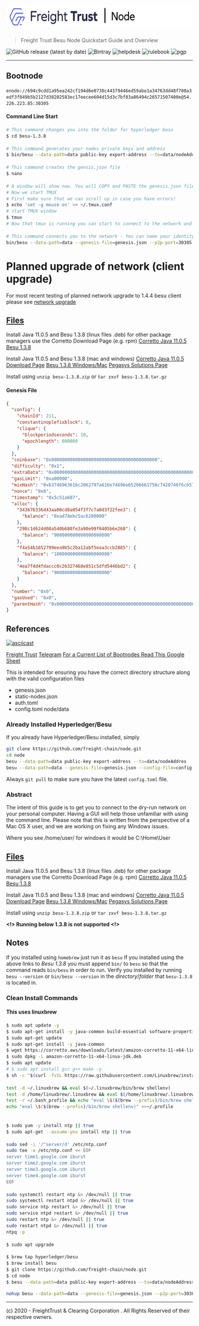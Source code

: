 # <img src="header.png" alt="Freight Trust Node" height="60px">

> Freight Trust Besu Node Quickstart Guide and Overview

![GitHub release (latest by date)](https://img.shields.io/github/v/release/freight-chain/node)
![Bintray](https://img.shields.io/bintray/v/hyperledger-org/besu-repo/besu)
![helpdesk](https://badgen.net/badge/support/@freight.zendesk.com/8500650?icon=label)
![rulebook](https://badgen.net/badge/:Rulebook/v2020.06/0077be?icon=label)
![pgp](https://badgen.net/keybase/pgp/freighttrust)

---

## Bootnode

`enode://694c9cdd1a95ea242cf194d6e0738c44379446ed59abe1a34763dd48f700a3edf3f849b5b2127d38202583ec17eecee604d15d3c7bf83a86494c26571507400e@54.226.223.85:30305`

#### Command Line Start

```bash
# This command changes you into the folder for hyperledger besu
$ cd besu-1.3.8

# This command generates your nodes private keys and address
$ bin/besu --data-path=data public-key export-address --to=data/nodeAddres

# This command creates the gensis.json file
$ nano

# A window will show now. You will COPY and PASTE the genesis.json file located below, then hit COMMAND+O to WRITE OUT the file. Type genesis.json to save the file as genesis.json
# Now we start TMUX
# First make sure that we can scroll up in case you have errors!
$ echo 'set -g mouse on' >> ~/.tmux.conf
# start TMUX window
$ tmux
# Now that tmux is running you can start to connect to the network and once you disconnect from the node, it will still be running.

# This command connects you to the network - You can name your identity anything.
bin/besu --data-path=data --genesis-file=genesis.json --p2p-port=30305 --identity=FreightTrustProxy --bootnodes=enode://694c9cdd1a95ea242cf194d6e0738c44379446ed59abe1a34763dd48f700a3edf3f849b5b2127d38202583ec17eecee604d15d3c7bf83a86494c26571507400e@54.226.223.85:30305
```

# Planned upgrade of network (client upgrade)

For most recent testing of planned network upgrade to 1.4.4 besu client please see [network upgrade](https://github.com/freight-chain/network-upgrade)

## [Files](#files)

Install Java 11.0.5 and Besu 1.3.8 (linux files .deb) for other package managers use the Corretto Download Page (e.g. rpm)
[Corretto Java 11.0.5](https://corretto.aws/downloads/resources/11.0.5.10.1/java-11-amazon-corretto-jdk_11.0.5.10-1_amd64.deb)
[Besu 1.3.8](https://bintray.com/api/ui/download/hyperledger-org/besu-repo/besu-1.3.8.tar.gz)

Install Java 11.0.5 and Besu 1.3.8 (mac and windows)
[Corretto Java 11.0.5 Download Page](https://docs.aws.amazon.com/corretto/latest/corretto-11-ug/downloads-list.html)
[Besu 1.3.8 Windows/Mac](https://bintray.com/api/ui/download/hyperledger-org/besu-repo/besu-1.3.8.zip)
[Pegasys Solutions Page](https://pegasys.tech/solutions/hyperledger-besu/)

Install using `unzip besu-1.3.8.zip` or `tar zxvf besu-1.3.8.tar.gz`

#### Genesis File

```json
{
  "config": {
    "chainId": 211,
    "constantinoplefixblock": 0,
    "clique": {
      "blockperiodseconds": 10,
      "epochlength": 600000
    }
  },
  "coinbase": "0x0000000000000000000000000000000000000000",
  "difficulty": "0x1",
  "extraData": "0x0000000000000000000000000000000000000000000000000000000000000000ebf35eb8d75ba70f939d2e1269202c60c864432e0000000000000000000000000000000000000000000000000000000000000000000000000000000000000000000000000000000000000000000000000000000000",
  "gasLimit": "0xa00000",
  "mixHash": "0x63746963616c2062797a616e74696e65206661756c7420746f6c6572616e6365",
  "nonce": "0x0",
  "timestamp": "0x5c51a607",
  "alloc": {
    "343676336d43aa00cd8a054f3f7c7a0d3f22fee3": {
      "balance": "0xad78ebc5ac6200000"
    },
    "298c1d624d08a540b680fe3a90e99f0405b6e260": {
      "balance": "900000000000000000000"
    },
    "f4a54b1652799eea9b5c2ba12abf5eaa3ccb2885": {
      "balance": "100000000000000000000"
    },
    "4ea7f4d4fdaccc0c26327468e851c5dfd5446bd2": {
      "balance": "900000000000000000000"
    }
  },
  "number": "0x0",
  "gasUsed": "0x0",
  "parentHash": "0x0000000000000000000000000000000000000000000000000000000000000000"
}
```

## References

[![asciicast](https://asciinema.org/a/9FtsNbMP4KaYOX8n4s4bvb88r.svg)](https://asciinema.org/a/9FtsNbMP4KaYOX8n4s4bvb88r)

[Freight Trust](https://freighttrust.com)
[Telegram](https://t.me/freighttrust)
[For a Current List of Bootnodes Read This Google Sheet](https://docs.google.com/spreadsheets/d/1MQkG1gmciT5mw9tdod3sHryRvUxTXBjt7c1fgg9ndQQ/edit?usp=sharing)

This is intended for ensuring you have the correct directory structure along with the valid configuration files

- genesis.json
- static-nodes.json
- auth.toml
- config.toml
  node/data

### Already Installed Hyperledger/Besu

If you already have Hyperledger/Besu installed, simply

```bash
git clone https://github.com/freight-chain/node.git
cd node
besu --data-path=data public-key export-address --to=data/nodeAddres
besu --data-path=data --genesis-file=genesis.json --config-file=config.toml --p2p-port=30303 --rpc-http-enabled --rpc-http-api=ETH,NET,CLIQUE --host-whitelist="*" --rpc-http-cors-origins="all" --rpc-http-port=8545
```

Always `git pull` to make sure you have the latest `config.toml` file.

### Abstract

The intent of this guide is to get you to connect to the dry-run network on your personal computer. Having a GUI will help those unfamiliar with using the command line. Please note that this is written from the perspective of a Mac OS X user, and we are working on fixing any Windows issues.

Where you see /home/user/ for windows it would be C:\Home\User

## [Files](#files)

Install Java 11.0.5 and Besu 1.3.8 (linux files .deb) for other package managers use the Corretto Download Page (e.g. rpm)
[Corretto Java 11.0.5](https://corretto.aws/downloads/resources/11.0.5.10.1/java-11-amazon-corretto-jdk_11.0.5.10-1_amd64.deb)
[Besu 1.3.8](https://bintray.com/api/ui/download/hyperledger-org/besu-repo/besu-1.3.8.tar.gz)

Install Java 11.0.5 and Besu 1.3.8 (mac and windows)
[Corretto Java 11.0.5 Download Page](https://docs.aws.amazon.com/corretto/latest/corretto-11-ug/downloads-list.html)
[Besu 1.3.8 Windows/Mac](https://bintray.com/api/ui/download/hyperledger-org/besu-repo/besu-1.3.8.zip)
[Pegasys Solutions Page](https://pegasys.tech/solutions/hyperledger-besu/)

Install using `unzip besu-1.3.8.zip` or `tar zxvf besu-1.3.8.tar.gz`

**<!> Running below 1.3.8 is not supported <!>**

## Notes

If you installed using `homebrew` just run it as `besu`
If you installed using the above links to _Besu 1.3.8_ you must append `bin/` to `besu` so that the command reads `bin/besu` in order to run.
Verify you installed by running `besu --version` or `bin/besu --version` in the _directory_/_folder_ that `besu-1.3.8` is located in.

### Clean Install Commands

#### This uses linuxbrew

```bash
$ sudo apt update -y
$ sudo apt-get install -y java-common build-essential software-properties-common # curl file git software-properties-common ca-certificates wget gnupg-agent apt-transport-https
$ sudo apt-get update
$ sudo apt-get install -y java-common
$ wget https://corretto.aws/downloads/latest/amazon-corretto-11-x64-linux-jdk.deb
$ sudo dpkg -i amazon-corretto-11-x64-linux-jdk.deb
$ sudo apt update
# $ sudo apt install gcc g++ make -y
$ sh -c "$(curl -fsSL https://raw.githubusercontent.com/Linuxbrew/install/master/install.sh)"

test -d ~/.linuxbrew && eval $(~/.linuxbrew/bin/brew shellenv)
test -d /home/linuxbrew/.linuxbrew && eval $(/home/linuxbrew/.linuxbrew/bin/brew shellenv)
test -r ~/.bash_profile && echo "eval \$($(brew --prefix)/bin/brew shellenv)" >>~/.bash_profile
echo "eval \$($(brew --prefix)/bin/brew shellenv)" >>~/.profile


$ sudo yum -y install ntp || true
$ sudo apt-get --assume-yes install ntp || true

sudo sed -i '/^server/d' /etc/ntp.conf
sudo tee -a /etc/ntp.conf << EOF
server time1.google.com iburst
server time2.google.com iburst
server time3.google.com iburst
server time4.google.com iburst
EOF

sudo systemctl restart ntp &> /dev/null || true
sudo systemctl restart ntpd &> /dev/null || true
sudo service ntp restart &> /dev/null || true
sudo service ntpd restart &> /dev/null || true
sudo restart ntp &> /dev/null || true
sudo restart ntpd &> /dev/null || true
ntpq -p

$ sudo apt upgrade

$ brew tap hyperledger/besu
$ brew install besu
$ git clone https://github.com/freight-chain/node.git
$ cd node
$ besu --data-path=data public-key export-address --to=data/nodeAddress
```

```bash
nohup besu --data-path=data --genesis-file=genesis.json --p2p-port=30303 --rpc-http-enabled --rpc-http-api=ETH,NET,CLIQUE --host-whitelist="*" --rpc-http-cors-origins="all" --rpc-http-port=8545 > /home/ubuntu/ft-node-log 2>&1 &
```

---

(c) 2020 - FreightTrust & Clearing Corporation . All Rights Reserved of their respective owners.
